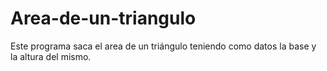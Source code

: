 # Area-de-un-triangulo
Este programa saca el area de un triángulo  teniendo como datos la base y la altura del mismo.
